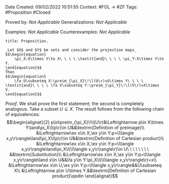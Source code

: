 <br />
<br />

Date Created: 09/02/2022 10:51:55
Context: #FOL $\to$ #ZF
Tags: #Proposition #Closed 

Proved by: _Not Applicable_
Generalizations: _Not Applicable_

Examples: _Not Applicable_
Counterexamples: _Not Applicable_

``` ad-Proposition
title: Proposition.

_Let $X$ and $Y$ be sets and consider the projection maps_
$$\begin{equation}
    \pi_X:X\times Y\to X\ \ \ \ \textit{and}\ \ \ \ \pi_Y:X\times Y\to Y.
\end{equation}$$
Then
$$\begin{equation}
    \fa U\subseteq X:\preim_{\pi_X}\!\l(U\r)=U\times Y\ \ \ \ \textit{and}\ \ \ \ \fa V\subseteq Y:\preim_{\pi_Y}\!\l(V\r)=X\times V.
\end{equation}$$

```

_Proof_. We shall prove the first statement; the second is completely analogous. Take a subset $U\subseteq X$. The result follows from the following chain of equivalences:
$$\begin{alignat}{2}
    p\in\preim_{\pi_X}\!\l(U\r)&\Leftrightarrow p\in X\times Y\land\pi_X\l(p\r)\in U&&\textrm{Definition of preimage}\\
    &\Leftrightarrow\ex x\in X,\ex y\in Y:p=\l\langle x,y\r\rangle\land\pi_X\l(p\r)\in U&&\textrm{Definition of Cartesian product}\\
    &\Leftrightarrow\ex x\in X,\ex y\in Y:p=\l\langle x,y\r\rangle\land\pi_X\l(\l\langle x,y\r\rangle\r)\in U\ \ \ \ \ \ \ \ &&\textrm{Substitution}\\
    &\Leftrightarrow\ex x\in X,\ex y\in Y:p=\l\langle x,y\r\rangle\land x\in U&&\fa y\in Y:\pi_X\l(\l\langle x,y\r\rangle\r)=x\\
    &\Leftrightarrow\ex x\in U,\ex y\in Y:p=\l\langle x,y\r\rangle&&U\subseteq X\\
    &\Leftrightarrow p\in U\times Y.&&\textrm{Definition of Cartesian product}\qedin
\end{alignat}$$
